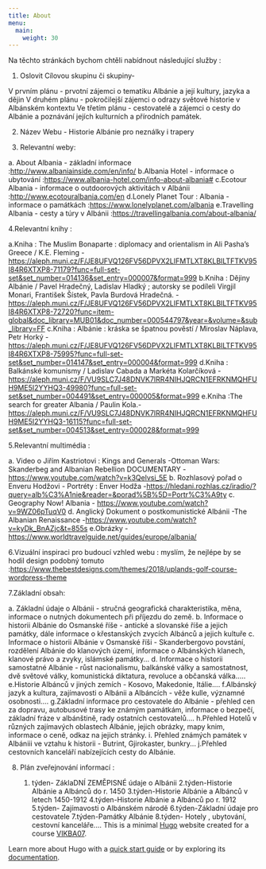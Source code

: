 ```yaml
---
title: About
menu:
  main:
    weight: 30
---
```

Na těchto stránkách bychom chtěli nabídnout následující služby : 



1. Oslovit Cílovou skupinu či skupiny- 


V prvním plánu - prvotní zájemci o tematiku Albánie a její kultury, jazyka a dějin
V druhém plánu - pokročilejší zájemci o odrazy světové historie v Albánském kontextu
Ve třetím plánu - cestovatelé a zájemci o cesty do Albánie a poznávání jejích kulturních a přírodních památek.

2. Název Webu - Historie Albánie pro neználky i trapery

3. Relevantní weby:

a. About Albania - základní informace :http://www.albaniainside.com/en/info/
b.Albania Hotel - informace o ubytování :https://www.albania-hotel.com/info-about-albania#
c.Ecotour Albania - informace o outdoorových aktivitách v Albánii :http://www.ecotouralbania.com/en
d.Lonely Planet Tour : Albania - informace o památkách :https://www.lonelyplanet.com/albania
e.Travelling Albania - cesty a túry v Albánii :https://travellingalbania.com/about-albania/



4.Relevantní knihy :

a.Kniha : The Muslim Bonaparte : diplomacy and orientalism in Ali Pasha’s Greece / K.E. Fleming -https://aleph.muni.cz/F/JE8UFVQ126FV56DPVX2LIFMTLXT8KLBILTFTKV95I84R6XTXP8-71179?func=full-set-set&set_number=014136&set_entry=000007&format=999
b.Kniha : Dějiny Albánie / Pavel Hradečný, Ladislav Hladký ; autorsky se podíleli Virgjil Monari, František Šístek, Pavla Burdová Hradečná. -https://aleph.muni.cz/F/JE8UFVQ126FV56DPVX2LIFMTLXT8KLBILTFTKV95I84R6XTXP8-72720?func=item-global&doc_library=MUB01&doc_number=000544797&year=&volume=&sub_library=FF
c.Kniha : Albánie : kráska se špatnou pověstí / Miroslav Náplava, Petr Horký -https://aleph.muni.cz/F/JE8UFVQ126FV56DPVX2LIFMTLXT8KLBILTFTKV95I84R6XTXP8-75995?func=full-set-set&set_number=014147&set_entry=000004&format=999
d.Kniha : Balkánské komunismy / Ladislav Cabada a Markéta Kolarčíková -https://aleph.muni.cz/F/VU9SLC7J48DNVK7IRR4NIHJQRCN1EFRKNMQHFUH9ME5I2YYHQ3-49980?func=full-set-set&set_number=004491&set_entry=000005&format=999
e.Kniha :The search for greater Albania / Paulin Kola.-https://aleph.muni.cz/F/VU9SLC7J48DNVK7IRR4NIHJQRCN1EFRKNMQHFUH9ME5I2YYHQ3-16115?func=full-set-set&set_number=004513&set_entry=000028&format=999

5.Relevantní multimédia :

a. Video o Jiřím Kastriotovi : Kings and Generals -Ottoman Wars: Skanderbeg and Albanian Rebellion DOCUMENTARY -https://www.youtube.com/watch?v=k3Qelvsi_5E
b. Rozhlasový pořad o Enveru Hodžovi - Portréty : Enver Hodža -https://hledani.rozhlas.cz/iradio/?query=alb%C3%A1nie&reader=&porad%5B%5D=Portr%C3%A9ty
c. Geography Now! Albania - https://www.youtube.com/watch?v=9WZ06pTuqV0
d. Anglický Dokument o postkomunistické Albánii -The Albanian Renaissance
-https://www.youtube.com/watch?v=kyDk_BnAZjc&t=855s
e.Obrázky -https://www.worldtravelguide.net/guides/europe/albania/


6.Vizuální inspiraci pro budoucí vzhled webu : myslím, že nejlépe by se hodil design podobný tomuto :https://www.thebestdesigns.com/themes/2018/uplands-golf-course-wordpress-theme



7.Základní obsah:

a. Základní údaje o Albánii - stručná geografická charakteristika, měna, informace o nutných dokumentech při příjezdu do země.
b. Informace o historii Albánie do Osmanské říše - antické a slovanské říše a jejich památky, dále informace o křestanských zvycích Albánců a jejich kultuře
c. Informace o historii Albánie v Osmanské říši - Skanderbergovo povstání, rozdělení Albánie do klanových území, informace o Albánských klanech, klanové právo a zvyky, islámské památky...
d. Informace o historii samostatné Albánie - růst nacionalismu, balkánské války a samostatnost, dvě světové války, komunistická diktatura, revoluce a občanská válka.....
e.Historie Albánců v jiných zemích - Kosovo, Makedonie, Itálie....
f.Albánský jazyk a kultura, zajímavosti o Albánii a Albáncích - věže kulle, významné osobnosti....
g.Základní informace pro cestovatele do Albánie - přehled cen za dopravu, autobusové trasy ke známým památkám, informace o bezpečí, základní fráze v albánštině, rady ostatních cestovatelů....
h.Přehled Hotelů v různých zajímavých oblastech Albánie, jejich obrázky, mapy knim, informace o ceně, odkaz na jejich stránky.
i. Přehled známých památek v Albániii ve vztahu k historii - Butrint, Gjirokaster, bunkry...
j.Přehled cestovních kanceláří nabízejících cesty do Albánie.



8. Plán zveřejnování informací :

     1. týden- ZáklaDNÍ ZEMĚPISNÉ údaje o Albánii
     2.týden-Historie Albánie a Albánců do r. 1450
     3.týden-Historie Albánie a Albánců v letech 1450-1912
     4.týden-Historie Albánie a Albánců po r. 1912
     5.týden- Zajímavosti o Albánském národě
     6.týden-Základní údaje pro cestovatele
    7.týden-Památky Albánie
     8.týden- Hotely , ubytování, cestovní kanceláře....
This is a minimal [Hugo][] website created for a course [VIKBA07][].

Learn more about Hugo with a [quick start guide][qs] or by exploring its [documentation][hugoDocs].

[Hugo]: https://gohugo.io
[VIKBA07]: https://is.muni.cz/predmet/phil/VIKBA07
[hugoDocs]: https://gohugo.io/documentation/
[qs]: https://gohugo.io/getting-started/quick-start/
